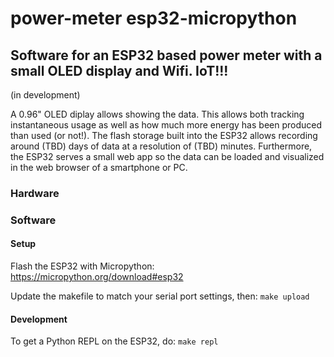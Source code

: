 # power-meter esp32-micropython

## Software for an ESP32 based power meter with a small OLED display and Wifi. IoT!!!

(in development)

A 0.96" OLED diplay allows showing the data. This allows both tracking instantaneous usage as well as how much more energy has been produced than used (or not!).
The flash storage built into the ESP32 allows recording around (TBD) days of data at a resolution of (TBD) minutes. Furthermore, the ESP32 serves a small web app so the data can be loaded and visualized in the web browser of a smartphone or PC.

### Hardware

### Software

#### Setup

Flash the ESP32 with Micropython: https://micropython.org/download#esp32

Update the makefile to match your serial port settings, then:
`make upload`

#### Development

To get a Python REPL on the ESP32, do:
`make repl`